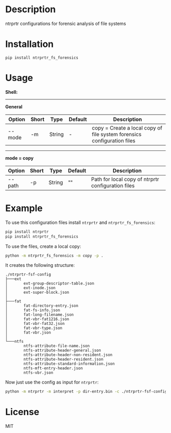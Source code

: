 # Description

ntrprtr configurations for forensic analysis of file systems

# Installation

`pip install ntrprtr_fs_forensics`

# Usage

**Shell:**

<hr>

**General**

| Option | Short | Type | Default | Description |
|---|---|---|---|---|
|--mode | -m | String | - | copy = Create a local copy of file system forensics configuration files |

<hr>

**mode = copy**

| Option | Short | Type | Default | Description |
|---|---|---|---|---|
|--path | -p | String | "" | Path for local copy of ntrprtr configuration files |


# Example

To use this configuration files install `ntrprtr` and `ntrprtr_fs_forensics`:

```bash
pip install ntrprtr
pip install ntrprtr_fs_forensics
```

To use the files, create a local copy:

```bash
python -m ntrprtr_fs_forensics -m copy -p .
```

It creates the following structure:

```
./ntrprtr-fsf-config
├───ext
│       ext-group-descriptor-table.json
│       ext-inode.json
│       ext-super-block.json
│
├───fat
│       fat-directory-entry.json
│       fat-fs-info.json
│       fat-long-filename.json
│       fat-vbr-fat1216.json
│       fat-vbr-fat32.json
│       fat-vbr-type.json
│       fat-vbr.json
│
└───ntfs
        ntfs-attribute-file-name.json
        ntfs-attribute-header-general.json
        ntfs-attribute-header-non-resident.json
        ntfs-attribute-header-resident.json
        ntfs-attribute-standard-information.json
        ntfs-mft-entry-header.json
        ntfs-vbr.json
```

Now just use the config as input for `ntrprtr`:
```bash
python -m ntrprtr -m interpret -p dir-entry.bin -c ./ntrprtr-fsf-config/fat/fat-directory-entry.json -r result.txt
```

# License

MIT